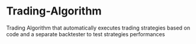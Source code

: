 # Trading-Algorithm
Trading Algorithm that automatically executes trading strategies based on code and a separate backtester to test strategies performances
